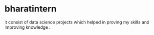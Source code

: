 # bharatintern
it consist of data science projects which helped in proving my skills and improving knowledge
.
